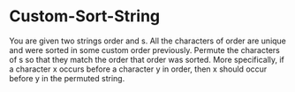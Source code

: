 # Custom-Sort-String
You are given two strings order and s. All the characters of order are unique and were sorted in some custom order previously.  Permute the characters of s so that they match the order that order was sorted. More specifically, if a character x occurs before a character y in order, then x should occur before y in the permuted string.  
